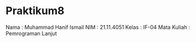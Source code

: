 # Praktikum8
Nama : Muhammad Hanif Ismail
NIM : 21.11.4051
Kelas : IF-04
Mata Kuliah : Pemrograman Lanjut
